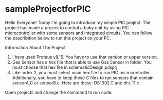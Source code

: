 # sampleProjectforPIC

Hello Everyone! Today I'm going to introduce my simple PIC project.
The project has made a project to control a baby unit by using PIC microcontroller with some sensors and integrated circuits. You can follow the describition below to run this project on your PC.

Information About The Project
1) I have used Proteus v8.15. You have to use that version or upper version.
2) Gas Sensor has a hex file that is able to use Gas Sensor in folder. You must choose that hex file in schematicDesign.pdsprj.
3) Like index 2, you must select main.hex file to run PIC microcontroller.
Additionally, you have to keep these C files to run sensors that contain sensorA.C or sensorB.c.
Here are these: DS1302.C and dht-11.c

Open projects and change the command to run code.
